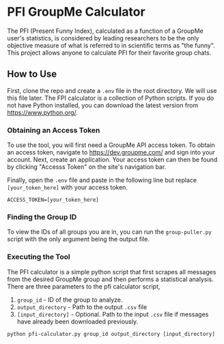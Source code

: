 # PFI GroupMe Calculator

The PFI (Present Funny Index), calculated as a function of a GroupMe user's statistics, is considered by leading researchers to be the only objective measure of what is referred to in scientific terms as "the funny". This project allows anyone to calculate PFI for their favorite group chats.

## How to Use

First, clone the repo and create a `.env` file in the root directory. We will use this file later. The FPI calculator is a collection of Python scripts. If you do not have Python installed, you can download the latest version from https://www.python.org/.

### Obtaining an Access Token

To use the tool, you will first need a GroupMe API access token. To obtain an access token, navigate to https://dev.groupme.com/ and sign into your account. Next, create an application. Your access token can then be found by clicking "Accesss Token" on the site's navigation bar.

Finally, open the `.env` file and paste in the following line but replace `[your_token_here]` with your access token.

```
ACCESS_TOKEN=[your_token_here]
```

### Finding the Group ID

To view the IDs of all groups you are in, you can run the `group-puller.py` script with the only argument being the output file.

### Executing the Tool

The PFI calculator is a simple python script that first scrapes all messages from the desired GroupMe group and then performs a statistical analysis. There are three parameters to the pfi calculator script,

1. `group_id` - ID of the group to analyze.
2. `output_directory` - Path to the output `.csv` file
3. `[input_directory]` - Optional. Path to the input `.csv` file if messages have already been downloaded previously.

```
python pfi-calculator.py group_id output_directory [input_directory]
```
